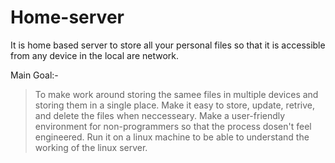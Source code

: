 # Home-server
It is home based server to store all your personal files so that it is accessible from any device in the local are network. 

Main Goal:-
>To make work around storing the samee files in multiple devices and storing them in a single place.
>Make it easy to store, update, retrive, and delete the files when neccesseary.
>Make a user-friendly environment for non-programmers so that the process dosen't feel engineered.
>Run it on a linux machine to be able to understand the working of the linux server.
